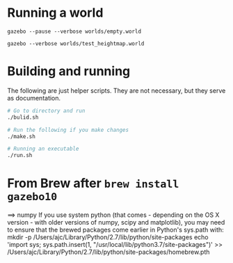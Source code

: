 
# Running a world

`gazebo --pause --verbose worlds/empty.world`

`gazebo --verbose worlds/test_heightmap.world`

# Building and running

The following are just helper scripts. They are not necessary, but they serve as documentation.

```bash
# Go to directory and run
./bulid.sh

# Run the following if you make changes
./make.sh

# Running an executable
./run.sh
```

# From Brew after `brew install gazebo10`

==> numpy
If you use system python (that comes - depending on the OS X version -
with older versions of numpy, scipy and matplotlib), you may need to
ensure that the brewed packages come earlier in Python's sys.path with:
  mkdir -p /Users/ajc/Library/Python/2.7/lib/python/site-packages
  echo 'import sys; sys.path.insert(1, "/usr/local/lib/python3.7/site-packages")' >> /Users/ajc/Library/Python/2.7/lib/python/site-packages/homebrew.pth
